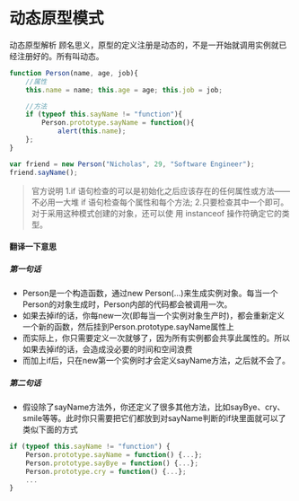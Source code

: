 动态原型模式
======
动态原型解析
顾名思义，原型的定义注册是动态的，不是一开始就调用实例就已经注册好的。所有叫动态。

```javascript
function Person(name, age, job){
    //属性
    this.name = name; this.age = age; this.job = job;

    //方法
    if (typeof this.sayName != "function"){
        Person.prototype.sayName = function(){
            alert(this.name);
    };
}

var friend = new Person("Nicholas", 29, "Software Engineer");
friend.sayName();
```

>官方说明
1.if 语句检查的可以是初始化之后应该存在的任何属性或方法——不必用一大堆 if 语句检查每个属性和每个方法;
2.只要检查其中一个即可。对于采用这种模式创建的对象，还可以使 用 instanceof 操作符确定它的类型。

#### 翻译一下意思

##### 第一句话
- Person是一个构造函数，通过new Person(...)来生成实例对象。每当一个Person的对象生成时，Person内部的代码都会被调用一次。
- 如果去掉if的话，你每new一次(即每当一个实例对象生产时)，都会重新定义一个新的函数，然后挂到Person.prototype.sayName属性上
- 而实际上，你只需要定义一次就够了，因为所有实例都会共享此属性的。所以如果去掉if的话，会造成没必要的时间和空间浪费
- 而加上if后，只在new第一个实例时才会定义sayName方法，之后就不会了。

##### 第二句话
- 假设除了sayName方法外，你还定义了很多其他方法，比如sayBye、cry、smile等等。此时你只需要把它们都放到对sayName判断的if块里面就可以了
类似下面的方式
```javascript
if (typeof this.sayName != "function") {
    Person.prototype.sayName = function() {...};
    Person.prototype.sayBye = function() {...};
    Person.prototype.cry = function() {...};
    ...
}
```
